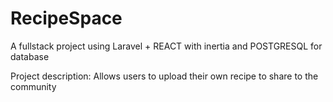 # RecipeSpace


A fullstack project using Laravel + REACT with inertia and POSTGRESQL for database


Project description: Allows users to upload their own recipe to share to the community
